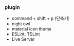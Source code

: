 ### plugin
- command + shift + p (단축키)
- night owl 
- material icon thema
- ESLint, TSLint
- Live Server